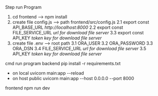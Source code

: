 Step run Program
  1. cd frontend --> npm install
  2. create file config.js --> path frontend/src/config.js
     2.1 export const API_BASE_URL *http://localhost:8000*
     2.2 export const FILE_SERVICE_URL *url for download file server*
     3.3 export const API_KEY *token key for download file server*
3. create file .env --> root path 
   3.1 ORA_USER
   3.2 ORA_PASSWORD
   3.3 ORA_DSN
   3.4 FILE_SERVICE_URL *url for download file server*
   3.5 API_KEY *token key for download file server*

cmd run program
backend
pip install -r requirements.txt
  - on local
uvicorn main:app --reload
  - on host public
uvicorn main:app --host 0.0.0.0 --port 8000

frontend
npm run dev
